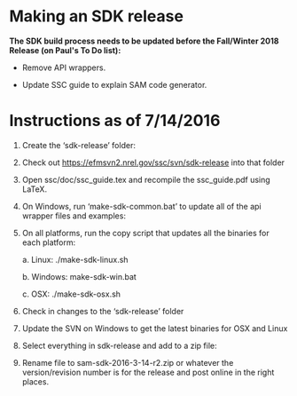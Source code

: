 # Making an SDK release

**The SDK build process needs to be updated before the Fall/Winter 2018 Release (on Paul's To Do list):**

* Remove API wrappers.
	
* Update SSC guide to explain SAM code generator.
	
# Instructions as of 7/14/2016	

1.	Create the ‘sdk-release’ folder:
 
2.	Check out https://efmsvn2.nrel.gov/ssc/svn/sdk-release into that folder

3.	Open ssc/doc/ssc_guide.tex and recompile the ssc_guide.pdf using LaTeX.

4.	On Windows, run ‘make-sdk-common.bat’ to update all of the api wrapper files and examples:
 
5.	On all platforms, run the copy script that updates all the binaries for each platform:

	a.	Linux: ./make-sdk-linux.sh

	b.	Windows: make-sdk-win.bat

	c.	OSX: ./make-sdk-osx.sh

6.	Check in changes to the ‘sdk-release’ folder

7.	Update the SVN on Windows to get the latest binaries for OSX and Linux

8.	Select everything in sdk-release and add to a zip file:
 
9.	Rename file to sam-sdk-2016-3-14-r2.zip or whatever the version/revision number is for the release and post online in the right places.
